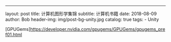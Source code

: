 ---
 layout:     post
 title:      计算机图形学集锦
 subtitle:   计算机书籍
 date:       2018-08-09
 author:     Bob
 header-img: img/post-bg-unity.jpg
 catalog: true
 tags:
     - Unity



[GPUGems]https://developer.nvidia.com/gpugems/GPUGems/gpugems_pref01.html